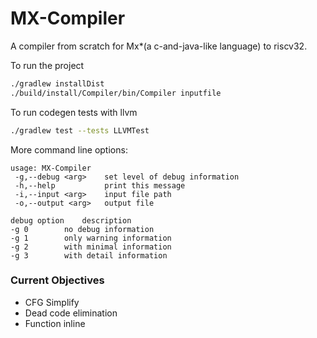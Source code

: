 # MX-Compiler
A compiler from scratch for Mx*(a c-and-java-like language)
to riscv32.

To run the project
```bash
./gradlew installDist
./build/install/Compiler/bin/Compiler inputfile
```
To run codegen tests with llvm
```bash
./gradlew test --tests LLVMTest
```
More command line options:

    usage: MX-Compiler
     -g,--debug <arg>    set level of debug information
     -h,--help           print this message
     -i,--input <arg>    input file path
     -o,--output <arg>   output file
    
    debug option	description
    -g 0		no debug information
    -g 1		only warning information
    -g 2		with minimal information
    -g 3		with detail information

### Current Objectives
* CFG Simplify
* Dead code elimination
* Function inline

